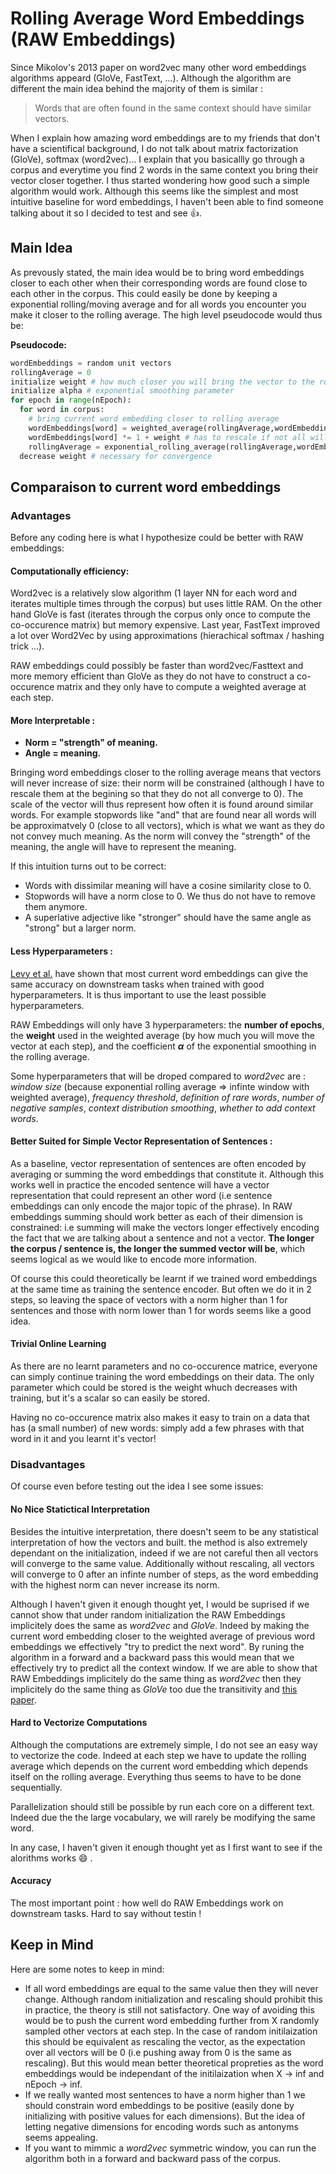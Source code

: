 # Rolling Average Word Embeddings (RAW Embeddings)
Since Mikolov's 2013 paper on word2vec many other word embeddings algorithms appeard (GloVe, FastText, ...). Although the algorithm are different the main idea behind the majority of them is similar : 

> Words that are often found in the same context should have similar vectors.

When I explain how amazing word embeddings are to my friends that don't have a scientifical background, I do not talk about matrix factorization (GloVe), softmax (word2vec)... I explain that you basicallly go through a corpus and everytime you find 2 words in the same context you bring their vector closer together. I thus started wondering how good such a simple algorithm would work. Although this seems like the simplest and most intuitive baseline for word embeddings, I haven't been able to find someone talking about it so I decided to test and see :thumbsup:.


## Main Idea
As prevously stated, the main idea would be to bring word embeddings closer to each other when their corresponding words are found close to each other in the corpus. This could easily be done by keeping a exponential rolling/moving average and for all words you encounter you make it closer to the rolling average. The high level pseudocode would thus be:

**Pseudocode:**
```python
wordEmbeddings = random unit vectors
rollingAverage = 0
initialize weight # how much closer you will bring the vector to the rolling average
initialize alpha # exponential smoothing parameter
for epoch in range(nEpoch):
  for word in corpus:
    # bring current word embedding closer to rolling average
    wordEmbeddings[word] = weighted_average(rollingAverage,wordEmbeddings[word],weight)
    wordEmbeddings[word] *= 1 + weight # has to rescale if not all will converge to 0
    rollingAverage = exponential_rolling_average(rollingAverage,wordEmbeddings[word],alpha)
  decrease weight # necessary for convergence
```

## Comparaison to current word embeddings

### Advantages
Before any coding here is what I hypothesize could be better with RAW embeddings:

#### Computationally efficiency: 
Word2vec is a relatively slow algorithm (1 layer NN for each word and iterates multiple times through the corpus) but uses little RAM. On the other hand GloVe is fast (iterates through the corpus only once to compute the co-occurence matrix) but memory expensive. Last year, FastText improved a lot over Word2Vec by using approximations (hierachical softmax / hashing trick ...). 

RAW embeddings could possibly be faster than word2vec/Fasttext and more memory efficient than GloVe as they do not have to construct a co-occurence matrix and they only have to compute a weighted average at each step.

#### More Interpretable : 

* **Norm = "strength" of meaning.** 
* **Angle = meaning.** 

Bringing word embeddings closer to the rolling average means that vectors will never increase of size: their norm will be constrained (although I have to rescale them at the begining so that they do not all converge to 0). The scale of the vector will thus represent how often it is found around similar words. For example stopwords like "and" that are found near all words will be approximatvely 0 (close to all vectors), which is what we want as they do not convey much meaning.  As the norm will convey the "strength" of the meaning, the angle will have to represent the meaning.

If this intuition turns out to be correct:
* Words with dissimilar meaning will have a cosine similarity close to 0.  
* Stopwords will have a norm close to 0. We thus do not have to remove them anymore.
* A superlative adjective like "stronger" should have the same angle as "strong" but a larger norm.

#### Less Hyperparameters : 
[Levy et al.](https://transacl.org/ojs/index.php/tacl/article/view/570/124) have shown that most current word embeddings can give the same accuracy on downstream tasks when trained with good hyperparameters. It is thus important to use the least possible hyperparameters. 

RAW Embeddings will only have 3 hyperparameters: the **number of epochs**, the **weight** used in the weighted average (by how much you will move the vector at each step), and the coefficient **$\alpha$** of the exponential smoothing in the rolling average.

Some hyperparameters that will be droped compared to *word2vec* are : *window size* (because exponential rolling average => infinte window with weighted average), *frequency threshold*, *definition of rare words*, *number of negative samples*, *context distribution smoothing*, *whether to add context words*.

#### Better Suited for Simple Vector Representation of Sentences : 
As a baseline, vector representation of sentences are often encoded by averaging or summing the word embeddings that constitute it. Although this works well in practice the encoded sentence will have a vector representation that could represent an other word (i.e sentence embeddings can only encode the major topic of the phrase). In RAW embeddings summing should work better as each of their dimension is constrained: i.e summing will make the vectors longer effectively encoding the fact that we are talking about a sentence and not a vector. **The longer the corpus / sentence is, the longer the summed vector will be**, which seems logical as we would like to encode more information.

Of course this could theoretically be learnt if we trained word embeddings at the same time as training the sentence encoder. But often we do it in 2 steps, so leaving the space of vectors with a norm higher than 1 for sentences and those with norm lower than 1 for words seems like a good idea.  

#### Trivial Online Learning
As there are no learnt parameters and no co-occurence matrice, everyone can simply continue training the word embeddings on their data. The only parameter which could be stored is the weight whuch decreases with training, but it's a scalar so can easily be stored.

Having no co-occurence matrix also makes it easy to train on a data that has (a small number) of new words: simply add a few phrases with that word in it and you learnt it's vector!

### Disadvantages
Of course even before testing out the idea I see some issues:

#### No Nice Statictical Interpretation
Besides the intuitive interpretation, there doesn't seem to be any statistical interpretation of how the vectors and built. the method is also extremely dependant on the initialization, indeed if we are not careful then all vectors will converge to the same value. Additionally without rescaling, all vectors will converge to 0 after an infinte number of steps, as the word embedding with the highest norm can never increase its norm. 

Although I haven't given it enough thought yet, I would be suprised if we cannot show that under random initialization the RAW Embeddings implicitely does the same as *word2vec* and *GloVe*. Indeed by making the current word embedding closer to the weighted average of previous word embeddings we effectively "try to predict the next word". By runing the algorithm in a forward and a backward pass this would mean that we effectively try to predict all the context window. If we are able to show that RAW Embeddings implicitely do the same thing as *word2vec* then they implicitely do the same thing as *GloVe* too due the transitivity and [this paper](http://papers.nips.cc/paper/5477-neural-word-embedding-as-implicit-matrix-factorization.pdf).

#### Hard to Vectorize Computations
Although the computations are extremely simple, I do not see an easy way to vectorize the code. Indeed at each step we have to update the rolling average which depends on the current word embedding which depends itself on the rolling average. Everything thus seems to have to be done sequentially. 

Parallelization should still be possible by run each core on a different text. Indeed due the the large vocabulary, we will rarely be modifying the same word. 

In any case, I haven't given it enough thought yet as I first want to see if the alorithms works :smile: . 

#### Accuracy
The most important point : how well do RAW Embeddings work on downstream tasks. Hard to say without testin !

## Keep in Mind
Here are some notes to keep in mind:
* If all word embeddings are equal to the same value then they will never change. Although random initialization and rescaling should prohibit this in practice, the theory is still not satisfactory. One way of avoiding this would be to push the current word embedding further from X randomly sampled other vectors at each step. In the case of random initilaization this should be equivalent as rescaling the vector, as the expectation over all vectors will be 0 (i.e pushing away from 0 is the same as rescaling). But this would mean better theoretical propreties as the word embeddings would be independant of the initilaization when X -> inf and nEpoch -> inf.
* If we really wanted most sentences to have a norm higher than 1 we should constrain word embeddings to be positive (easily done by initializing with positive values for each dimensions). But the idea of letting negative dimensions for encoding words such as antonyms seems appealing.
* If you want to mimmic a *word2vec* symmetric window, you can run the algorithm both in a forward and backward pass of the corpus.
